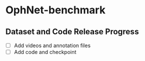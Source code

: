 # OphNet-benchmark



## Dataset and Code Release Progress
- [ ] Add videos and annotation files
- [ ] Add code and checkpoint
